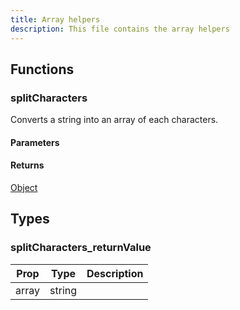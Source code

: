 ```yaml
---
title: Array helpers
description: This file contains the array helpers
---
```


## Functions

### splitCharacters

Converts a string into an array of each characters.

#### Parameters

#### Returns

[Object](#splitCharacters_returnValue)

## Types

### splitCharacters_returnValue

| Prop | Type | Description |
| ---- | ---- | ----------- |
| array | string |  |